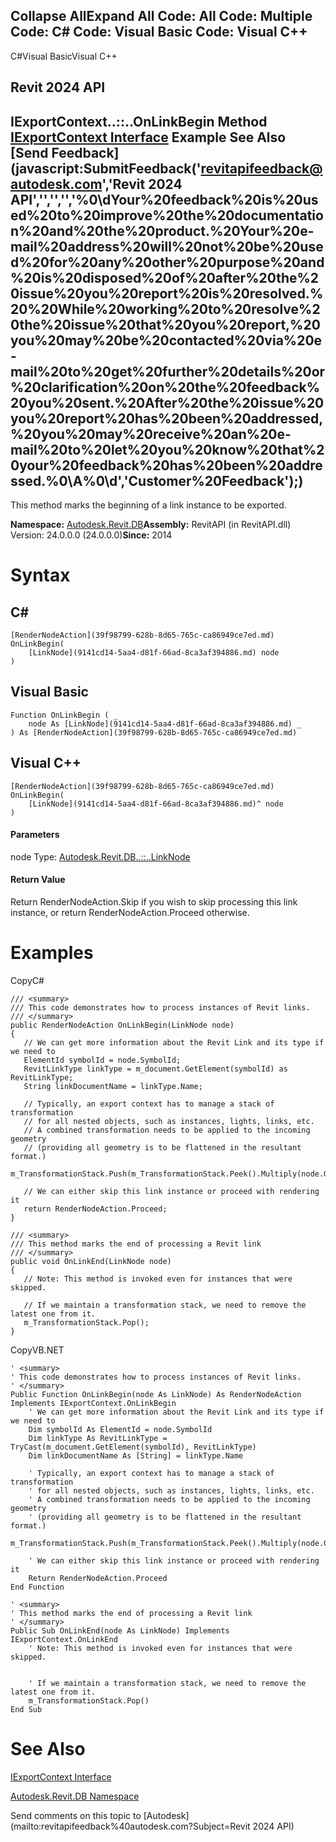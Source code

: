 ﻿

Collapse AllExpand All Code: All Code: Multiple Code: C# Code: Visual Basic Code: Visual C++   
---  
  
C#Visual BasicVisual C++

Revit 2024 API  
---  
IExportContext..::..OnLinkBegin Method   
[IExportContext Interface](7d0dc6df-db0e-6a07-3b42-8dde1bedb3c1.md) Example See Also [Send Feedback](javascript:SubmitFeedback\('revitapifeedback@autodesk.com','Revit 2024 API','','','','%0\\dYour%20feedback%20is%20used%20to%20improve%20the%20documentation%20and%20the%20product.%20Your%20e-mail%20address%20will%20not%20be%20used%20for%20any%20other%20purpose%20and%20is%20disposed%20of%20after%20the%20issue%20you%20report%20is%20resolved.%20%20While%20working%20to%20resolve%20the%20issue%20that%20you%20report,%20you%20may%20be%20contacted%20via%20e-mail%20to%20get%20further%20details%20or%20clarification%20on%20the%20feedback%20you%20sent.%20After%20the%20issue%20you%20report%20has%20been%20addressed,%20you%20may%20receive%20an%20e-mail%20to%20let%20you%20know%20that%20your%20feedback%20has%20been%20addressed.%0\\A%0\\d','Customer%20Feedback'\);)  
---  
  
This method marks the beginning of a link instance to be exported. 

**Namespace:** [Autodesk.Revit.DB](87546ba7-461b-c646-cbb1-2cb8f5bff8b2.md)**Assembly:** RevitAPI (in RevitAPI.dll) Version: 24.0.0.0 (24.0.0.0)**Since:** 2014 

# Syntax

C#  
---  
      
    
    [RenderNodeAction](39f98799-628b-8d65-765c-ca86949ce7ed.md) OnLinkBegin(
    	[LinkNode](9141cd14-5aa4-d81f-66ad-8ca3af394886.md) node
    )  
  
Visual Basic  
---  
      
    
    Function OnLinkBegin ( _
    	node As [LinkNode](9141cd14-5aa4-d81f-66ad-8ca3af394886.md) _
    ) As [RenderNodeAction](39f98799-628b-8d65-765c-ca86949ce7ed.md)  
  
Visual C++  
---  
      
    
    [RenderNodeAction](39f98799-628b-8d65-765c-ca86949ce7ed.md) OnLinkBegin(
    	[LinkNode](9141cd14-5aa4-d81f-66ad-8ca3af394886.md)^ node
    )  
  
#### Parameters

node
    Type: [Autodesk.Revit.DB..::..LinkNode](9141cd14-5aa4-d81f-66ad-8ca3af394886.md)

#### Return Value

Return RenderNodeAction.Skip if you wish to skip processing this link instance, or return RenderNodeAction.Proceed otherwise. 

# Examples

CopyC#
    
    
    /// <summary>
    /// This code demonstrates how to process instances of Revit links.
    /// </summary>
    public RenderNodeAction OnLinkBegin(LinkNode node)
    {
       // We can get more information about the Revit Link and its type if we need to
       ElementId symbolId = node.SymbolId;
       RevitLinkType linkType = m_document.GetElement(symbolId) as RevitLinkType;
       String linkDocumentName = linkType.Name;
    
       // Typically, an export context has to manage a stack of transformation
       // for all nested objects, such as instances, lights, links, etc.
       // A combined transformation needs to be applied to the incoming geometry
       // (providing all geometry is to be flattened in the resultant format.)
       m_TransformationStack.Push(m_TransformationStack.Peek().Multiply(node.GetTransform()));
    
       // We can either skip this link instance or proceed with rendering it
       return RenderNodeAction.Proceed;
    }
    
    /// <summary>
    /// This method marks the end of processing a Revit link
    /// </summary>
    public void OnLinkEnd(LinkNode node)
    {
       // Note: This method is invoked even for instances that were skipped.
    
       // If we maintain a transformation stack, we need to remove the latest one from it.
       m_TransformationStack.Pop();
    }

CopyVB.NET
    
    
    ' <summary>
    ' This code demonstrates how to process instances of Revit links.
    ' </summary>
    Public Function OnLinkBegin(node As LinkNode) As RenderNodeAction Implements IExportContext.OnLinkBegin
        ' We can get more information about the Revit Link and its type if we need to
        Dim symbolId As ElementId = node.SymbolId
        Dim linkType As RevitLinkType = TryCast(m_document.GetElement(symbolId), RevitLinkType)
        Dim linkDocumentName As [String] = linkType.Name
    
        ' Typically, an export context has to manage a stack of transformation
        ' for all nested objects, such as instances, lights, links, etc.
        ' A combined transformation needs to be applied to the incoming geometry
        ' (providing all geometry is to be flattened in the resultant format.)
        m_TransformationStack.Push(m_TransformationStack.Peek().Multiply(node.GetTransform()))
    
        ' We can either skip this link instance or proceed with rendering it
        Return RenderNodeAction.Proceed
    End Function
    
    ' <summary>
    ' This method marks the end of processing a Revit link
    ' </summary>
    Public Sub OnLinkEnd(node As LinkNode) Implements IExportContext.OnLinkEnd
        ' Note: This method is invoked even for instances that were skipped.
    
    
        ' If we maintain a transformation stack, we need to remove the latest one from it.
        m_TransformationStack.Pop()
    End Sub

# See Also

[IExportContext Interface](7d0dc6df-db0e-6a07-3b42-8dde1bedb3c1.md)

[Autodesk.Revit.DB Namespace](87546ba7-461b-c646-cbb1-2cb8f5bff8b2.md)

Send comments on this topic to [Autodesk](mailto:revitapifeedback%40autodesk.com?Subject=Revit 2024 API)